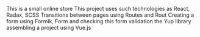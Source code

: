 This is a small online store
This project uses such technologies as React, Radax, SCSS
Transitions between pages using Routes and Rout
Creating a form using Formik, Form and checking this form validation the Yup library
assembling a project using Vue.js
